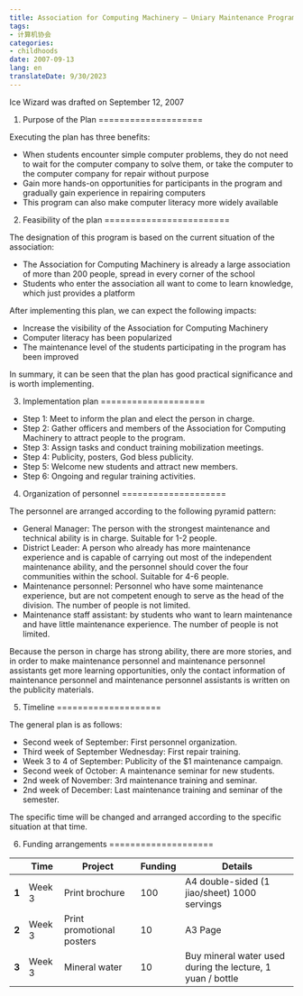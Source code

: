 ```yaml
---
title: Association for Computing Machinery – Uniary Maintenance Program
tags:
- 计算机协会
categories:
- childhoods
date: 2007-09-13
lang: en
translateDate: 9/30/2023
---
```


Ice Wizard was drafted on September 12, 2007

1. Purpose of the Plan
====================

Executing the plan has three benefits:

* When students encounter simple computer problems, they do not need to wait for the computer company to solve them, or take the computer to the computer company for repair without purpose
* Gain more hands-on opportunities for participants in the program and gradually gain experience in repairing computers
* This program can also make computer literacy more widely available

2. Feasibility of the plan
========================

The designation of this program is based on the current situation of the association:

* The Association for Computing Machinery is already a large association of more than 200 people, spread in every corner of the school
* Students who enter the association all want to come to learn knowledge, which just provides a platform

After implementing this plan, we can expect the following impacts:

* Increase the visibility of the Association for Computing Machinery
* Computer literacy has been popularized
* The maintenance level of the students participating in the program has been improved

In summary, it can be seen that the plan has good practical significance and is worth implementing.

3. Implementation plan
====================

* Step 1: Meet to inform the plan and elect the person in charge.
* Step 2: Gather officers and members of the Association for Computing Machinery to attract people to the program.
* Step 3: Assign tasks and conduct training mobilization meetings.
* Step 4: Publicity, posters, God bless publicity.
* Step 5: Welcome new students and attract new members.
* Step 6: Ongoing and regular training activities.

4. Organization of personnel
====================

The personnel are arranged according to the following pyramid pattern:

* General Manager: The person with the strongest maintenance and technical ability is in charge. Suitable for 1-2 people.
* District Leader: A person who already has more maintenance experience and is capable of carrying out most of the independent maintenance ability, and the personnel should cover the four communities within the school. Suitable for 4-6 people.
* Maintenance personnel: Personnel who have some maintenance experience, but are not competent enough to serve as the head of the division. The number of people is not limited.
* Maintenance staff assistant: by students who want to learn maintenance and have little maintenance experience. The number of people is not limited.

Because the person in charge has strong ability, there are more stories, and in order to make maintenance personnel and maintenance personnel assistants get more learning opportunities, only the contact information of maintenance personnel and maintenance personnel assistants is written on the publicity materials.

5. Timeline
====================

The general plan is as follows:

* Second week of September: First personnel organization.
* Third week of September Wednesday: First repair training.
* Week 3 to 4 of September: Publicity of the $1 maintenance campaign.
* Second week of October: A maintenance seminar for new students.
* 2nd week of November: 3rd maintenance training and seminar.
* 2nd week of December: Last maintenance training and seminar of the semester.

The specific time will be changed and arranged according to the specific situation at that time.

6. Funding arrangements
====================

|       | **Time** | **Project** | **Funding** | **Details** |
| ---   | ---      | ---        | ---      | ---                              |
| **1** | Week 3 | Print brochure | 100      | A4 double-sided (1 jiao/sheet) 1000 servings |
| **2** | Week 3 | Print promotional posters | 10       | A3 Page |
| **3** | Week 3 | Mineral water | 10       | Buy mineral water used during the lecture, 1 yuan / bottle |
